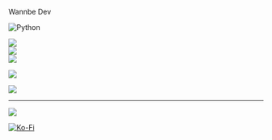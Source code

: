
Wannbe Dev<br>



![Python](https://img.shields.io/badge/python-3670A0?style=for-the-badge&logo=python&logoColor=ffdd54)

![](https://github-readme-stats.vercel.app/api?username=zaddyinfected&theme=blueberry&hide_border=false&include_all_commits=true&count_private=false)<br/>
![](https://github-readme-streak-stats.herokuapp.com/?user=zaddyinfected&theme=blueberry&hide_border=false)<br/>
![](https://github-readme-stats.vercel.app/api/top-langs/?username=zaddyinfected&theme=blueberry&hide_border=false&include_all_commits=true&count_private=false&layout=compact)


![](https://github-profile-trophy.vercel.app/?username=zaddyinfected&theme=radical&no-frame=false&no-bg=false&margin-w=4)


![](https://github-contributor-stats.vercel.app/api?username=zaddyinfected&limit=5&theme=dark&combine_all_yearly_contributions=true)

---
[![](https://visitcount.itsvg.in/api?id=zaddyinfected&icon=1&color=0)](https://visitcount.itsvg.in)


  [![Ko-Fi](https://img.shields.io/badge/Ko--fi-F16061?style=for-the-badge&logo=ko-fi&logoColor=white)](https://ko-fi.com/infectedxd) 
